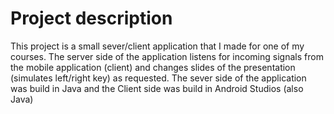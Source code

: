 # Project description
This project is a small sever/client application that I made for one of my courses. 
The server side of the application listens for incoming signals from the mobile application (client)
and changes slides of the presentation (simulates left/right key) as requested.
The sever side of the application was build in Java and the Client side was build in
Android Studios (also Java)
